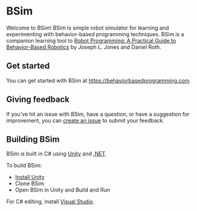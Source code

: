 # BSim

Welcome to BSim! BSim is simple robot simulator for learning and experimenting with behavior-based programming techniques. BSim is a companion learning tool to [Robot Programming: A Practical Guide to Behavior-Based Robotics](https://www.amazon.com/dp/0071427783) by Joseph L. Jones and Daniel Roth.


## Get started

You can get started with BSim at https://behaviorbasedprogramming.com.

## Giving feedback

If you've hit an issue with BSim, have a question, or have a suggestion for improvement, you can [create an issue](https://github.com/danroth27/bsim) to submit your feedback.

## Building BSim

BSim is built in C# using [Unity](https://unity.com)  and [.NET](https://dot.net).

To build BSim:

- [Install Unity](https://unity.com/download)
- Clone BSim
- Open BSim in Unity and Build and Run

For C# editing, install [Visual Studio](https://visualstudio.com/).
